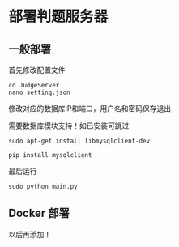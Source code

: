 # 部署判题服务器

## 一般部署
首先修改配置文件
``` 
cd JudgeServer
nano setting.json
```
修改对应的数据库IP和端口，用户名和密码保存退出

需要数据库模块支持！如已安装可跳过

```
sudo apt-get install libmysqlclient-dev

pip install mysqlclient
```
最后运行
```
sudo python main.py
```

## Docker 部署
以后再添加！